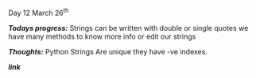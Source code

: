 Day 12 March 26<sup>th

***Todays progress:*** Strings can be written with double or single quotes
we have many methods to know more info or edit our strings

***Thoughts:*** Python Strings Are unique they have -ve indexes.

***link*** 